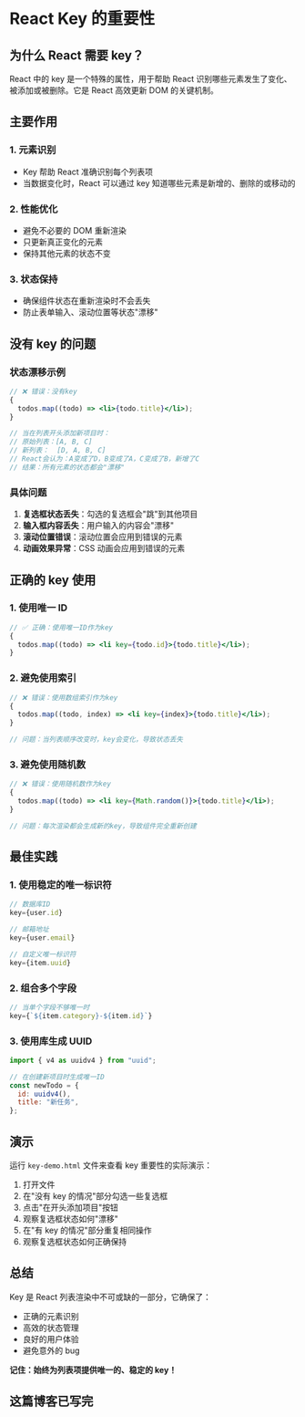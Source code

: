 # React Key 的重要性

## 为什么 React 需要 key？

React 中的 key 是一个特殊的属性，用于帮助 React 识别哪些元素发生了变化、被添加或被删除。它是 React 高效更新 DOM 的关键机制。

## 主要作用

### 1. **元素识别**

- Key 帮助 React 准确识别每个列表项
- 当数据变化时，React 可以通过 key 知道哪些元素是新增的、删除的或移动的

### 2. **性能优化**

- 避免不必要的 DOM 重新渲染
- 只更新真正变化的元素
- 保持其他元素的状态不变

### 3. **状态保持**

- 确保组件状态在重新渲染时不会丢失
- 防止表单输入、滚动位置等状态"漂移"

## 没有 key 的问题

### 状态漂移示例

```jsx
// ❌ 错误：没有key
{
  todos.map((todo) => <li>{todo.title}</li>);
}

// 当在列表开头添加新项目时：
// 原始列表：[A, B, C]
// 新列表：  [D, A, B, C]
// React会认为：A变成了D，B变成了A，C变成了B，新增了C
// 结果：所有元素的状态都会"漂移"
```

### 具体问题

1. **复选框状态丢失**：勾选的复选框会"跳"到其他项目
2. **输入框内容丢失**：用户输入的内容会"漂移"
3. **滚动位置错误**：滚动位置会应用到错误的元素
4. **动画效果异常**：CSS 动画会应用到错误的元素

## 正确的 key 使用

### 1. **使用唯一 ID**

```jsx
// ✅ 正确：使用唯一ID作为key
{
  todos.map((todo) => <li key={todo.id}>{todo.title}</li>);
}
```

### 2. **避免使用索引**

```jsx
// ❌ 错误：使用数组索引作为key
{
  todos.map((todo, index) => <li key={index}>{todo.title}</li>);
}

// 问题：当列表顺序改变时，key会变化，导致状态丢失
```

### 3. **避免使用随机数**

```jsx
// ❌ 错误：使用随机数作为key
{
  todos.map((todo) => <li key={Math.random()}>{todo.title}</li>);
}

// 问题：每次渲染都会生成新的key，导致组件完全重新创建
```

## 最佳实践

### 1. **使用稳定的唯一标识符**

```jsx
// 数据库ID
key={user.id}

// 邮箱地址
key={user.email}

// 自定义唯一标识符
key={item.uuid}
```

### 2. **组合多个字段**

```jsx
// 当单个字段不够唯一时
key={`${item.category}-${item.id}`}
```

### 3. **使用库生成 UUID**

```jsx
import { v4 as uuidv4 } from "uuid";

// 在创建新项目时生成唯一ID
const newTodo = {
  id: uuidv4(),
  title: "新任务",
};
```

## 演示

运行 `key-demo.html` 文件来查看 key 重要性的实际演示：

1. 打开文件
2. 在"没有 key 的情况"部分勾选一些复选框
3. 点击"在开头添加项目"按钮
4. 观察复选框状态如何"漂移"
5. 在"有 key 的情况"部分重复相同操作
6. 观察复选框状态如何正确保持

## 总结

Key 是 React 列表渲染中不可或缺的一部分，它确保了：

- 正确的元素识别
- 高效的状态管理
- 良好的用户体验
- 避免意外的 bug

**记住：始终为列表项提供唯一的、稳定的 key！**

## 这篇博客已写完
